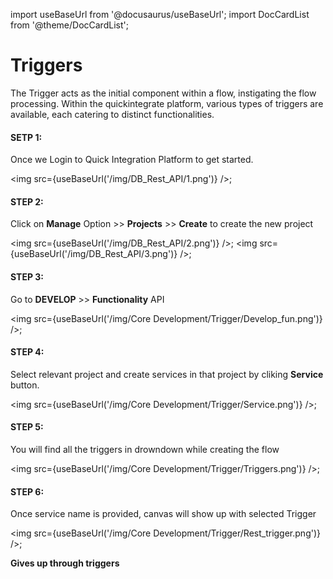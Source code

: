 import useBaseUrl from '@docusaurus/useBaseUrl';
import DocCardList from '@theme/DocCardList';

# Triggers

The Trigger acts as the initial component within a flow, instigating the flow processing. Within the quickintegrate platform, various types of triggers are available, each catering to distinct functionalities.

#### SETP 1:
Once we Login to Quick Integration Platform to get started.

<img src={useBaseUrl('/img/DB_Rest_API/1.png')} />;

#### STEP 2:
Click on **Manage** Option >> **Projects** >> **Create** to create the new project

<img src={useBaseUrl('/img/DB_Rest_API/2.png')} />;
<img src={useBaseUrl('/img/DB_Rest_API/3.png')} />;

#### STEP 3:
Go to **DEVELOP** >> **Functionality** API

<img src={useBaseUrl('/img/Core Development/Trigger/Develop_fun.png')} />;

#### STEP 4:
Select relevant project and create services in that project
by cliking **Service** button.

<img src={useBaseUrl('/img/Core Development/Trigger/Service.png')} />; 

#### STEP 5:
You will find all the triggers in drowndown while creating the flow

<img src={useBaseUrl('/img/Core Development/Trigger/Triggers.png')} />;

#### STEP 6:
Once service name is provided, canvas will show up with selected Trigger

<img src={useBaseUrl('/img/Core Development/Trigger/Rest_trigger.png')} />;

**Gives up through triggers**

<DocCardList />